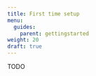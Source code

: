 ```yaml
---
title: First time setup
menu:
  guides:
    parent: gettingstarted
weight: 20
draft: true
---
```


TODO
